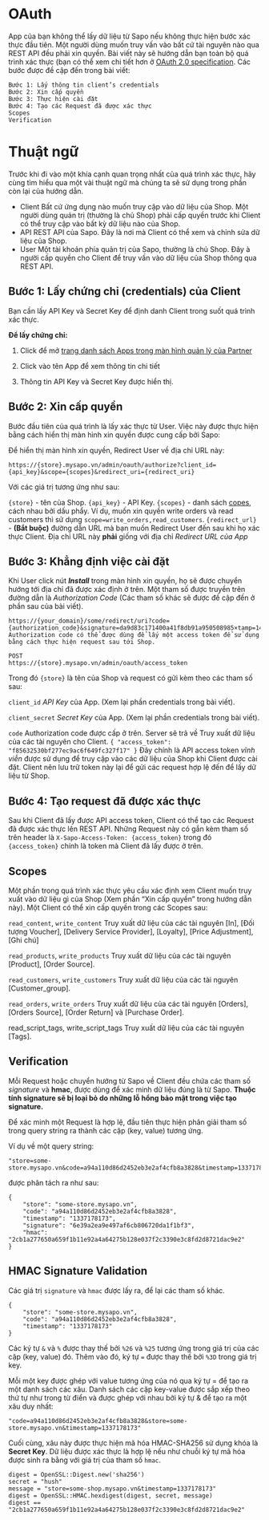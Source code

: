# OAuth
App của bạn không thể lấy dữ liệu từ Sapo nếu không thực hiện bước xác thực đầu tiên. Một người dùng muốn truy vấn vào bất cứ tài nguyên nào qua REST API đều phải xin quyền. Bài viết này sẽ hướng dẫn bạn toàn bộ quá trình xác thực (bạn có thể xem chi tiết hơn ở [OAuth 2.0 specification](https://tools.ietf.org/html/rfc6749).
Các bước được đề cập đến trong bài viết:
```
Bước 1: Lấy thông tin client’s credentials
Bước 2: Xin cấp quyền
Bước 3: Thực hiện cài đặt
Bước 4: Tạo các Request đã được xác thực
Scopes
Verification
```
# Thuật ngữ
Trước khi đi vào một khía cạnh quan trọng nhất của quá trình xác thực, hãy cùng tìm hiểu qua một vài thuật ngữ mà chúng ta sẽ sử dụng trong phần còn lại của hướng dẫn.

* Client
Bất cứ ứng dụng nào muốn truy cập vào dữ liệu của Shop. Một người dùng quản trị (thường là chủ Shop) phải cấp quyền trước khi Client có thể truy cập vào bất kỳ dữ liệu nào của Shop.
* API
REST API của Sapo. Đây là nơi mà Client có thể xem và chỉnh sửa dữ liệu của Shop.
* User
Một tài khoản phía quản trị của Sapo, thường là chủ Shop. Đây à người cấp quyền cho Client để truy vấn vào dữ liệu của Shop thông qua REST API.
## Bước 1: Lấy chứng chỉ (credentials) của Client
Bạn cần lấy API Key và Secret Key để định danh Client trong suốt quá trình xác thực.

**Để lấy chứng chỉ:**

1. Click để mở [trang danh sách Apps trong màn hình quản lý của Partner](https://developers.sapo.vn/services/partners/auth?returnUrl=%2Fservices%2Fpartners%2Fapi_clients)

2. Click vào tên App để xem thông tin chi tiết

3. Thông tin API Key và Secret Key được hiển thị.

## Bước 2: Xin cấp quyền
Bước đầu tiên của quá trình là lấy xác thực từ User. Việc này được thực hiện bằng cách hiển thị màn hình xin quyền được cung cấp bởi Sapo:

Để hiển thị màn hình xin quyền, Redirect User về địa chỉ URL này:
```
https://{store}.mysapo.vn/admin/oauth/authorize?client_id={api_key}&scope={scopes}&redirect_uri={redirect_uri}

```
Với các giá trị tương ứng như sau:

`{store}` - tên của Shop.
`{api_key}` - API Key.
`{scopes}` - danh sách [copes](#Scopes), cách nhau bởi dấu phẩy. Ví dụ, muốn xin quyền write orders và read customers thì sử dụng `scope=write_orders,read_customers`.
`{redirect_url}` - **(Bắt buộc)** đường dẫn URL mà bạn muốn Redirect User đến sau khi họ xác thực Client. Địa chỉ URL này **phải** giống với địa chỉ _Redirect URL của App_
## Bước 3: Khẳng định việc cài đặt
Khi User click nút ***Install*** trong màn hình xin quyền, họ sẽ được chuyển hướng tới địa chỉ đã được xác định ở trên. Một tham số được truyền trên đường dẫn là *Authorization Code* (Các tham số khác sẽ được đề cập đến ở phần sau của bài viết).
```
https://{your_domain}/some/redirect/uri?code={authorization_code}&signature=da9d83c171400a41f8db91a950508985×tamp=1409617544
Authorization code có thể được dùng để lấy một access token để sử dụng bằng cách thực hiện request sau tới Shop.
```
```
POST
https://{store}.mysapo.vn/admin/oauth/access_token
```
Trong đó `{store}` là tên của Shop và request có gửi kèm theo các tham số sau:

`client_id`
*API Key* của App. (Xem lại phần credentials trong bài viết).

`client_secret`
*Secret Key* của App. (Xem lại phần credentials trong bài viết).

`code`
Authorization code được cấp ở trên.
Server sẽ trả về Truy xuất dữ liệu của các tài nguyên cho Client.
`
{
    "access_token": "f85632530bf277ec9ac6f649fc327f17"
}
`
Đây chính là API access token *vĩnh viễn* được sử dụng để truy cập vào các dữ liệu của Shop khi Client được cài đặt. Client nên lưu trữ token này lại để gửi các request hợp lệ đến để lấy dữ liệu từ Shop.

## Bước 4: Tạo request đã được xác thực
Sau khi Client đã lấy được API access token, Client có thể tạo các Request đã được xác thực lên REST API. Những Request này có gắn kèm tham số trên header là `X-Sapo-Access-Token: {access_token}` trong đó `{access_token}` chính là token mà Client đã lấy được ở trên.

<a name="Scopes"></a>
## Scopes

Một phần trong quá trình xác thực yêu cầu xác định xem Client muốn truy xuất vào dữ liệu gì của Shop (Xem phần “Xin cấp quyền” trong hướng dẫn này). Một Client có thể xin cấp quyền trong các Scopes sau:

`read_content`, `write_content`
Truy xuất dữ liệu của các tài nguyên [In], [Đối tượng Voucher], [Delivery Service Provider], [Loyalty], [Price Adjustment], [Ghi chú]

`read_products`, `write_products`
Truy xuất dữ liệu của các tài nguyên [Product], [Order Source].

`read_customers`, `write_customers`
Truy xuất dữ liệu của các tài nguyên [Customer_group].

`read_orders`, `write_orders`
Truy xuất dữ liệu của các tài nguyên [Orders], [Orders Source], [Order Return] và [Purchase Order].

read_script_tags, write_script_tags
Truy xuất dữ liệu của các tài nguyên [Tags].


## Verification
Mỗi Request hoặc chuyển hướng từ Sapo về Client đều chứa các tham số *signature* và **hmac**, được dùng để xác minh dữ liệu đúng là từ Sapo. **Thuộc tính signature sẽ bị loại bỏ do những lỗ hổng bảo mật trong việc tạo signature.**

Để xác minh một Request là hợp lệ, đầu tiên thực hiện phân giải tham số trong query string ra thành các cặp (key, value) tương ứng.

Ví dụ về một query string:
```
"store=some-store.mysapo.vn&code=a94a110d86d2452eb3e2af4cfb8a3828&timestamp=1337178173&signature=6e39a2ea9e497af6cb806720da1f1bf3&hmac=2cb1a277650a659f1b11e92a4a64275b128e037f2c3390e3c8fd2d8721dac9e2"
```
được phân tách ra như sau:
```
{
    "store": "some-store.mysapo.vn",
    "code": "a94a110d86d2452eb3e2af4cfb8a3828",
    "timestamp": "1337178173",
    "signature": "6e39a2ea9e497af6cb806720da1f1bf3",
    "hmac": "2cb1a277650a659f1b11e92a4a64275b128e037f2c3390e3c8fd2d8721dac9e2"
}
```
## HMAC Signature Validation
Các giá trị `signature` và `hmac` được lấy ra, để lại các tham số khác.
```
{
    "store": "some-store.mysapo.vn",
    "code": "a94a110d86d2452eb3e2af4cfb8a3828",
    "timestamp": "1337178173"
}
```
Các ký tự `&` và `%` được thay thế bởi `%26` và `%25` tương ứng trong giá trị của các cặp (key, value) đó. Thêm vào đó, ký tự `=` được thay thế bởi `%3D` trong giá trị key.

Mỗi một key được ghép với value tương ứng của nó qua ký tự = để tạo ra một danh sách các xâu. Danh sách các cặp key-value được sắp xếp theo thứ tự như trong từ điển và được ghép với nhau bởi ký tự & để tạo ra một xâu duy nhất:
```
"code=a94a110d86d2452eb3e2af4cfb8a3828&store=some-store.mysapo.vn&timestamp=1337178173"
```
Cuối cùng, xâu này được thực hiện mã hóa HMAC-SHA256 sử dụng khóa là **Secret Key**. Dữ liệu được xác thực là hợp lệ nếu như chuỗi ký tự mã hóa được sinh ra bằng với giá trị của tham số `hmac`.
```
digest = OpenSSL::Digest.new('sha256')
secret = "hush"
message = "store=some-shop.mysapo.vn&timestamp=1337178173"
digest = OpenSSL::HMAC.hexdigest(digest, secret, message)
digest == "2cb1a277650a659f1b11e92a4a64275b128e037f2c3390e3c8fd2d8721dac9e2"
```

